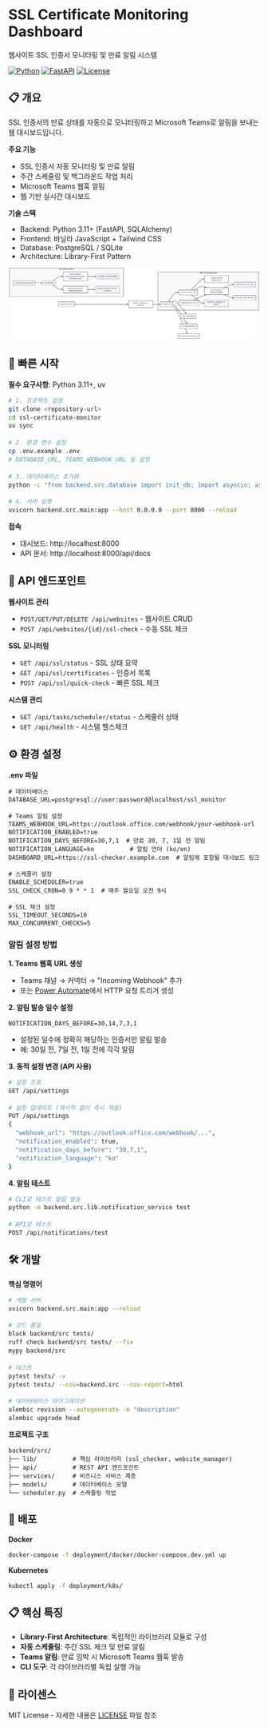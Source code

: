 # SSL Certificate Monitoring Dashboard

웹사이트 SSL 인증서 모니터링 및 만료 알림 시스템

[![Python](https://img.shields.io/badge/Python-3.11+-blue)](https://python.org)
[![FastAPI](https://img.shields.io/badge/FastAPI-0.104+-green)](https://fastapi.tiangolo.com)
[![License](https://img.shields.io/badge/License-MIT-yellow)](LICENSE)

## 📋 개요

SSL 인증서의 만료 상태를 자동으로 모니터링하고 Microsoft Teams로 알림을 보내는 웹 대시보드입니다.

**주요 기능**
- SSL 인증서 자동 모니터링 및 만료 알림
- 주간 스케줄링 및 백그라운드 작업 처리
- Microsoft Teams 웹훅 알림
- 웹 기반 실시간 대시보드

**기술 스택**
- Backend: Python 3.11+ (FastAPI, SQLAlchemy)
- Frontend: 바닐라 JavaScript + Tailwind CSS
- Database: PostgreSQL / SQLite
- Architecture: Library-First Pattern

![alt text](image.png)

## 🚀 빠른 시작

**필수 요구사항**: Python 3.11+, uv

```bash
# 1. 프로젝트 설정
git clone <repository-url>
cd ssl-certificate-monitor
uv sync

# 2. 환경 변수 설정
cp .env.example .env
# DATABASE_URL, TEAMS_WEBHOOK_URL 등 설정

# 3. 데이터베이스 초기화
python -c "from backend.src.database import init_db; import asyncio; asyncio.run(init_db())"

# 4. 서버 실행
uvicorn backend.src.main:app --host 0.0.0.0 --port 8000 --reload
```

**접속**
- 대시보드: http://localhost:8000
- API 문서: http://localhost:8000/api/docs

## 📖 API 엔드포인트

**웹사이트 관리**
- `POST/GET/PUT/DELETE /api/websites` - 웹사이트 CRUD
- `POST /api/websites/{id}/ssl-check` - 수동 SSL 체크

**SSL 모니터링**
- `GET /api/ssl/status` - SSL 상태 요약
- `GET /api/ssl/certificates` - 인증서 목록
- `POST /api/ssl/quick-check` - 빠른 SSL 체크

**시스템 관리**
- `GET /api/tasks/scheduler/status` - 스케줄러 상태
- `GET /api/health` - 시스템 헬스체크

## ⚙️ 환경 설정

**.env 파일**
```env
# 데이터베이스
DATABASE_URL=postgresql://user:password@localhost/ssl_monitor

# Teams 알림 설정
TEAMS_WEBHOOK_URL=https://outlook.office.com/webhook/your-webhook-url
NOTIFICATION_ENABLED=true
NOTIFICATION_DAYS_BEFORE=30,7,1  # 만료 30, 7, 1일 전 알림
NOTIFICATION_LANGUAGE=ko          # 알림 언어 (ko/en)
DASHBOARD_URL=https://ssl-checker.example.com  # 알림에 포함될 대시보드 링크

# 스케줄러 설정
ENABLE_SCHEDULER=true
SSL_CHECK_CRON=0 9 * * 1  # 매주 월요일 오전 9시

# SSL 체크 설정
SSL_TIMEOUT_SECONDS=10
MAX_CONCURRENT_CHECKS=5
```

### 알림 설정 방법

**1. Teams 웹훅 URL 생성**
- Teams 채널 → 커넥터 → "Incoming Webhook" 추가
- 또는 [Power Automate](https://flow.microsoft.com)에서 HTTP 요청 트리거 생성

**2. 알림 발송 일수 설정**
```env
NOTIFICATION_DAYS_BEFORE=30,14,7,3,1
```
- 설정된 일수에 정확히 해당하는 인증서만 알림 발송
- 예: 30일 전, 7일 전, 1일 전에 각각 알림

**3. 동적 설정 변경 (API 사용)**
```bash
# 설정 조회
GET /api/settings

# 설정 업데이트 (재시작 없이 즉시 적용)
PUT /api/settings
{
  "webhook_url": "https://outlook.office.com/webhook/...",
  "notification_enabled": true,
  "notification_days_before": "30,7,1",
  "notification_language": "ko"
}
```

**4. 알림 테스트**
```bash
# CLI로 테스트 알림 발송
python -m backend.src.lib.notification_service test

# API로 테스트
POST /api/notifications/test
```

## 🛠️ 개발

**핵심 명령어**
```bash
# 개발 서버
uvicorn backend.src.main:app --reload

# 코드 품질
black backend/src tests/
ruff check backend/src tests/ --fix
mypy backend/src

# 테스트
pytest tests/ -v
pytest tests/ --cov=backend.src --cov-report=html

# 데이터베이스 마이그레이션
alembic revision --autogenerate -m "description"
alembic upgrade head
```

**프로젝트 구조**
```
backend/src/
├── lib/          # 핵심 라이브러리 (ssl_checker, website_manager)
├── api/          # REST API 엔드포인트
├── services/     # 비즈니스 서비스 계층
├── models/       # 데이터베이스 모델
└── scheduler.py  # 스케줄링 작업
```

## 🐳 배포

**Docker**
```bash
docker-compose -f deployment/docker/docker-compose.dev.yml up
```

**Kubernetes**
```bash
kubectl apply -f deployment/k8s/
```

## 📋 핵심 특징

- **Library-First Architecture**: 독립적인 라이브러리 모듈로 구성
- **자동 스케줄링**: 주간 SSL 체크 및 만료 알림
- **Teams 알림**: 만료 임박 시 Microsoft Teams 웹훅 발송
- **CLI 도구**: 각 라이브러리별 독립 실행 가능

## 📄 라이센스

MIT License - 자세한 내용은 [LICENSE](LICENSE) 파일 참조